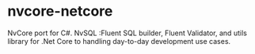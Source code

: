 # nvcore-netcore
NvCore port for C#. NvSQL :Fluent SQL builder, Fluent Validator, and utils library for .Net Core  to handling day-to-day development use cases.
